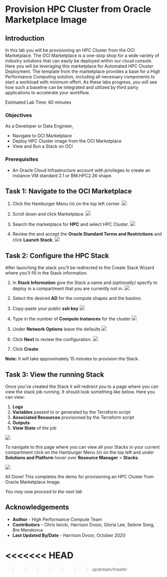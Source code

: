 # Provision HPC Cluster from Oracle Marketplace Image

## Introduction

In this lab you will be provisioning an HPC Cluster from the OCI Marketplace. The OCI Marketplace is a one-stop shop for a wide variety of industry solutions that can easily be deployed within our cloud console. Here you will be leveraging this marketplace for Automated HPC Cluster Deployment. The template from the marketplace provides a base for a High Performance Computing solution, including all necessary components to start a workload with minimum effort. As these labs progress, you will see how such a baseline can be integrated and utilized by third party applications to accelerate your workflow.

Estimated Lab Time: 60 minutes

### Objectives

As a Developer or Data Engineer, 

- Navigate to OCI Marketplace
- Deploy HPC Cluster image from the OCI Marketplace
- View and Run a Stack on OCI

### Prerequisites

- An Oracle Cloud Infrastructure account with privileges to create an instance VM standard 2.1 or BM.HPC2.36 shape. 


## Task 1: Navigate to the OCI Marketplace
1. Click the Hamburger Menu (≡) on the top left corner.
 ![](./images/click_hamburger.png)
2. Scroll down and click Marketplace.
![](./images/click_marketplace.png)
3. Search the marketplace for **HPC** and select HPC Cluster.
![](./images/marketplace.png)

4. Review the and accept the **Oracle Standard Terms and Restrictions** and
click **Launch Stack**.
![](./images/launch_stack.png)

## Task 2: Configure the HPC Stack
After launching the stack you'll be redirected to the Create Stack Wizard where you'll fill in the Stack information.

1. In **Stack Information** give the Stack a name and *(optionally)* specify to deploy in a compartment that you are currently not in.
![](./images/stack_p1.png)

2. Select the desired **AD** for the compute shapes and the bastion.

3. Copy-paste your public **ssh key**
![](./images/stack_p2_1.png)
4. Type in the number of **Compute Instances** for the cluster
![](./images/stack_p2_2.png)
5. Under **Network Options** leave the defaults
![](./images/stack_p2_3.png)

6. Click **Next** to review the configuration.
![](./images/stack_p3.png)

7. Click **Create**

**Note:** It will take approximately 15 minutes to provision the Stack.

## Task 3: View the running Stack

Once you've created the Stack it will redirect you to a page where you can view the stack job running. It should look something like below. Here you can view:
1. **Logs**
2. **Variables** passed to or generated by the Terraform script
3. **Associated Resources** provisioned by the Terraform script
4. **Outputs**
5. **View State** of the job

 ![](./images/stack_detail_provisioning.png)

 To navigate to this page where you can view all your Stacks in your current compartment click on the Hamburger Menu (≡) on the top left and under **Solutions and Platform** hover over **Resource Manager** > **Stacks**.

 ![](./images/nav_resource_manager.png)

All Done! This completes the demo for provisioning an HPC Cluster from Oracle Marketplace Image. 

*You may now proceed to the next lab*

## Acknowledgements
* **Author** - High Performance Compute Team
* **Contributors** -  Chris Iwicki, Harrison Dvoor, Gloria Lee, Selene Song, Bre Mendonca
* **Last Updated By/Date** - Harrison Dvoor, October 2020


<<<<<<< HEAD
=======


>>>>>>> upstream/master
